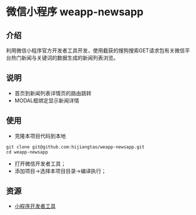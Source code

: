 # 微信小程序 weapp-newsapp

## 介绍

利用微信小程序官方开发者工具开发，使用截获的搜狗搜索GET请求包有关微信平台热门新闻与关键词的数据生成的新闻列表浏览。

## 说明

* 首页到新闻列表详情页的路由跳转
* MODAL框绑定显示新闻详情

## 使用

* 克隆本项目代码到本地

```
git clone git@github.com:hijiangtao/weapp-newsapp.git
cd weapp-newsapp
```

* 打开微信开发者工具；
* 添加项目->选择本项目目录->编译执行；



## 资源

* [小程序开发者工具](https://mp.weixin.qq.com/debug/wxadoc/dev/devtools/download.html)
